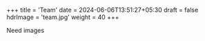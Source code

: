 +++
title = 'Team'
date = 2024-06-06T13:51:27+05:30
draft = false
hdrImage = 'team.jpg'
weight = 40
+++

Need images
